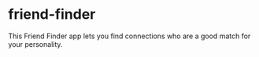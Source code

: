 # friend-finder
This Friend Finder app lets you find connections who are a good match for your personality.
